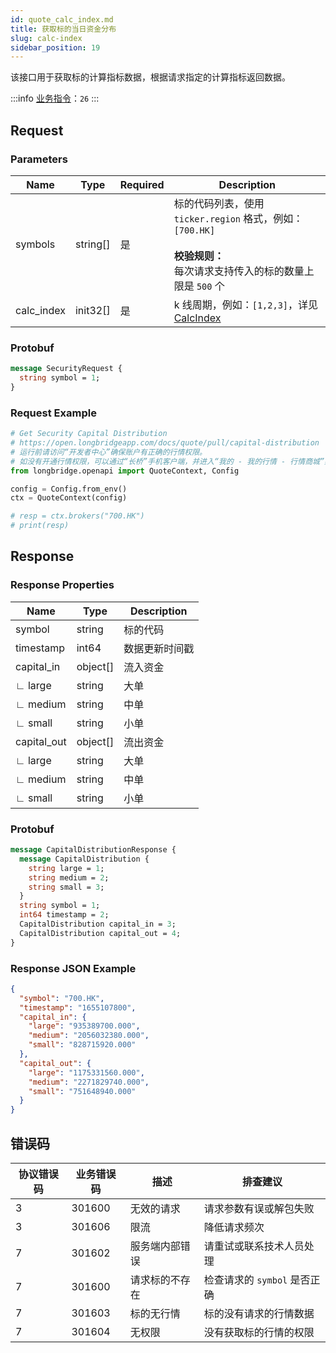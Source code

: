 ```yaml
---
id: quote_calc_index.md
title: 获取标的当日资金分布
slug: calc-index
sidebar_position: 19
---
```


该接口用于获取标的计算指标数据，根据请求指定的计算指标返回数据。

:::info
[业务指令](../../socket/protocol/request)：`26`
:::

## Request

### Parameters

| Name       | Type     | Required | Description                                                                                                                         |
| ---------- | -------- | -------- | ----------------------------------------------------------------------------------------------------------------------------------- |
| symbols    | string[] | 是       | 标的代码列表，使用 `ticker.region` 格式，例如：`[700.HK]` <br /><br />**校验规则：**<br />每次请求支持传入的标的数量上限是 `500` 个 |
| calc_index | init32[] | 是       | k 线周期，例如：`[1,2,3]`，详见 [CalcIndex](../objects#period---k-线周期)                                                           |

### Protobuf

```protobuf
message SecurityRequest {
  string symbol = 1;
}
```

### Request Example

```python
# Get Security Capital Distribution
# https://open.longbridgeapp.com/docs/quote/pull/capital-distribution
# 运行前请访问“开发者中心”确保账户有正确的行情权限。
# 如没有开通行情权限，可以通过“长桥”手机客户端，并进入“我的 - 我的行情 - 行情商城”购买开通行情权限。
from longbridge.openapi import QuoteContext, Config

config = Config.from_env()
ctx = QuoteContext(config)

# resp = ctx.brokers("700.HK")
# print(resp)
```

## Response

### Response Properties

| Name        | Type     | Description    |
| ----------- | -------- | -------------- |
| symbol      | string   | 标的代码       |
| timestamp   | int64    | 数据更新时间戳 |
| capital_in  | object[] | 流入资金       |
| ∟ large     | string   | 大单           |
| ∟ medium    | string   | 中单           |
| ∟ small     | string   | 小单           |
| capital_out | object[] | 流出资金       |
| ∟ large     | string   | 大单           |
| ∟ medium    | string   | 中单           |
| ∟ small     | string   | 小单           |

### Protobuf

```protobuf
message CapitalDistributionResponse {
  message CapitalDistribution {
    string large = 1;
    string medium = 2;
    string small = 3;
  }
  string symbol = 1;
  int64 timestamp = 2;
  CapitalDistribution capital_in = 3;
  CapitalDistribution capital_out = 4;
}
```

### Response JSON Example

```json
{
  "symbol": "700.HK",
  "timestamp": "1655107800",
  "capital_in": {
    "large": "935389700.000",
    "medium": "2056032380.000",
    "small": "828715920.000"
  },
  "capital_out": {
    "large": "1175331560.000",
    "medium": "2271829740.000",
    "small": "751648940.000"
  }
}
```

## 错误码

| 协议错误码 | 业务错误码 | 描述           | 排查建议                     |
| ---------- | ---------- | -------------- | ---------------------------- |
| 3          | 301600     | 无效的请求     | 请求参数有误或解包失败       |
| 3          | 301606     | 限流           | 降低请求频次                 |
| 7          | 301602     | 服务端内部错误 | 请重试或联系技术人员处理     |
| 7          | 301600     | 请求标的不存在 | 检查请求的 `symbol` 是否正确 |
| 7          | 301603     | 标的无行情     | 标的没有请求的行情数据       |
| 7          | 301604     | 无权限         | 没有获取标的行情的权限       |
